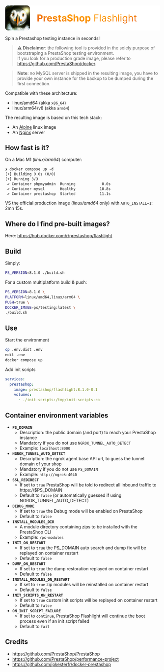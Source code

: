 ![PrestaShop Flashlight logo](./assets/prestashop_flashlight_logo.png)

Spin a Prestashop testing instance in seconds!

> **⚠️ Disclaimer**: the following tool is provided in the solely purpose of bootstraping a PrestaShop testing environment. <br>If you look for a production grade image, please refer to https://github.com/PrestaShop/docker.

> **Note**: no MySQL server is shipped in the resulting image, you have to provide your own instance for the backup to be dumped during the first connection.

Compatible with these architecture:

- linux/amd64 (akka `x86_64`)
- linux/arm64/v8 (akka `arm64`)

The resulting image is based on this tech stack:

- An [Alpine](https://alpine-linux.org) linux image
- An [Nginx](https://nginx.com) server

## How fast is it?

On a Mac M1 (_linux/arm64_) computer:

```
❯ docker compose up -d
[+] Building 0.0s (0/0)
[+] Running 3/3
 ✔ Container phpmyadmin  Running            0.0s
 ✔ Container mysql       Healthy           10.8s
 ✔ Container prestashop  Started           11.1s
```

VS the official production image (_linux/amd64_ only) with `AUTO_INSTALL=1`: 2mn 15s.

## Where do I find pre-built images?

Here: https://hub.docker.com/r/prestashop/flashlight

## Build

Simply:

```sh
PS_VERSION=8.1.0 ./build.sh
```

For a custom multiplatform build & push:

```sh
PS_VERSION=8.1.0 \
PLATFORM=linux/amd64,linux/arm64 \
PUSH=true \
DOCKER_IMAGE=ps/testing:latest \
./build.sh
```

## Use

Start the environment

```sh
cp .env.dist .env
edit .env
docker compose up
```

Add init scripts

```yaml
services:
  prestashop:
    image: prestashop/flashlight:8.1.0-8.1
    volumes:
      - ./init-scripts:/tmp/init-scripts:ro
```

## Container environment variables

- **`PS_DOMAIN`**
  - Description: the public domain (and port) to reach your PrestaShop instance
  - Mandatory if you do not use `NGROK_TUNNEL_AUTO_DETECT`
  - Example: `localhost:8000`
- **`NGROK_TUNNEL_AUTO_DETECT`**
  - Description: the ngrok agent base API url, to guess the tunnel domain of your shop
  - Mandatory if you do not use `PS_DOMAIN`
  - Example: `http://ngrok:4040`
- **`SSL_REDIRECT`**
  - If set to `true` PrestaShop will be told to redirect all inbound traffic to https://$PS_DOMAIN
  - Default to `false` (or automatically guessed if using NGROK_TUNNEL_AUTO_DETECT)
- **`DEBUG_MODE`**
  - If set to `true` the Debug mode will be enabled on PrestaShop
  - Default to `false`
- **`INSTALL_MODULES_DIR`**
  - A module directory containing zips to be installed with the PrestaShop CLI
  - Example: `/ps-modules`
- **`INIT_ON_RESTART`**
  - If set to `true` the PS_DOMAIN auto search and dump fix will be replayed on container restart
  - Default to `false`
- **`DUMP_ON_RESTART`**
  - If set to `true` the dump restoration replayed on container restart
  - Default to `false`
- **`INSTALL_MODULES_ON_RESTART`**
  - If set to `true` zip modules will be reinstalled on container restart
  - Default to `false`
- **`INIT_SCRIPTS_ON_RESTART`**
  - If set to `true` custom init scripts will be replayed on container restart
  - Default to `false`
- **`ON_INIT_SCRIPT_FAILURE`**
  - If set to `continue`, PrestaShop Flashlight will continue the boot process even if an init script failed
  - Default to `fail`

## Credits

- https://github.com/PrestaShop/PrestaShop
- https://github.com/PrestaShop/performance-project
- https://github.com/jokesterfr/docker-prestashop
